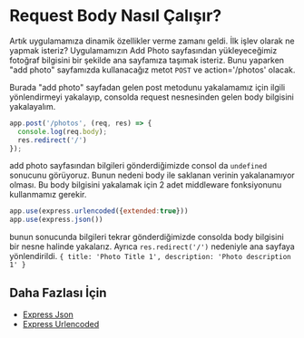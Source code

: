 Request Body Nasıl Çalışır?
======

Artık uygulamamıza dinamik özellikler verme zamanı geldi. İlk işlev olarak ne yapmak isteriz? Uygulamamızın Add Photo sayfasından yükleyeceğimiz fotoğraf
bilgisini bir şekilde ana sayfamıza taşımak isteriz. Bunu yaparken "add photo" sayfamızda kullanacağız metot `POST` ve action='/photos' olacak.

Burada "add photo" sayfadan gelen post metodunu yakalamamız için ilgili yönlendirmeyi yakalayıp, consolda request nesnesinden gelen body bilgisini
yakalayalım.

```javascript
app.post('/photos', (req, res) => {
  console.log(req.body);
  res.redirect('/')
});
```
add photo sayfasından bilgileri gönderdiğimizde consol da `undefined` sonucunu görüyoruz. Bunun nedeni body ile saklanan verinin yakalanamıyor olması.
Bu body bilgisini yakalamak için 2 adet middleware fonksiyonunu kullanmamız gerekir.
```javascript
app.use(express.urlencoded({extended:true}))
app.use(express.json())
```
bunun sonucunda bilgileri tekrar gönderdiğimizde consolda body bilgisini bir nesne halinde yakalarız. Ayrıca `res.redirect('/')` nedeniyle ana sayfaya
yönlendirildi.
`{ title: 'Photo Title 1', description: 'Photo description 1' }`

## Daha Fazlası İçin
- [Express Json](https://expressjs.com/en/4x/api.html#express.json)
- [Express Urlencoded](https://expressjs.com/en/4x/api.html#express.urlencoded)
